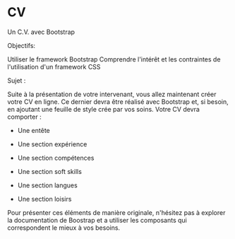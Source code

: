 # CV

Un C.V. avec Bootstrap
 

Objectifs:

Utiliser le framework Bootstrap
Comprendre l'intérêt et les contraintes de l'utilisation d'un framework CSS
 

Sujet :

Suite à la présentation de votre intervenant, vous allez maintenant créer votre CV en ligne. Ce dernier devra être réalisé avec Bootstrap et, si besoin, en ajoutant une feuille de style crée par vos soins. Votre CV devra comporter :

- Une entête

- Une section expérience

- Une section compétences

- Une section soft skills

- Une section langues

- Une section loisirs

Pour présenter ces éléments de manière originale, n'hésitez pas à explorer la documentation de Boostrap et a utiliser les composants qui correspondent le mieux à vos besoins.
